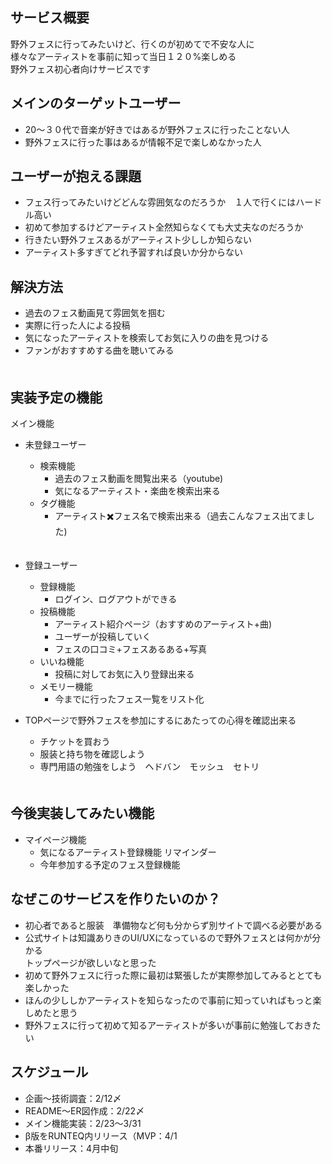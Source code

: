 ##  サービス概要
野外フェスに行ってみたいけど、行くのが初めてで不安な人に  
様々なアーティストを事前に知って当日１２０%楽しめる  
野外フェス初心者向けサービスです

##  メインのターゲットユーザー
* 20〜３０代で音楽が好きではあるが野外フェスに行ったことない人  
* 野外フェスに行った事はあるが情報不足で楽しめなかった人

##  ユーザーが抱える課題
* フェス行ってみたいけどどんな雰囲気なのだろうか　１人で行くにはハードル高い  
* 初めて参加するけどアーティスト全然知らなくても大丈夫なのだろうか  
* 行きたい野外フェスあるがアーティスト少ししか知らない  
* アーティスト多すぎてどれ予習すれば良いか分からない  

##  解決方法
* 過去のフェス動画見て雰囲気を掴む  
* 実際に行った人による投稿  
* 気になったアーティストを検索してお気に入りの曲を見つける  
* ファンがおすすめする曲を聴いてみる  
　　　
##  実装予定の機能
メイン機能
* 未登録ユーザー  
  * 検索機能  
    * 過去のフェス動画を閲覧出来る（youtube)  
    * 気になるアーティスト・楽曲を検索出来る  
  * タグ機能  
    * アーティスト✖️フェス名で検索出来る（過去こんなフェス出てました)  
　　
* 登録ユーザー  
  * 登録機能  
    * ログイン、ログアウトができる  
  * 投稿機能  
    * アーティスト紹介ページ（おすすめのアーティスト+曲)  
    * ユーザーが投稿していく  
    * フェスの口コミ+フェスあるある+写真  
  * いいね機能  
    * 投稿に対してお気に入り登録出来る  
  * メモリー機能  
    * 今までに行ったフェス一覧をリスト化   

* TOPページで野外フェスを参加にするにあたっての心得を確認出来る  
  * チケットを買おう
  * 服装と持ち物を確認しよう
  * 専門用語の勉強をしよう　ヘドバン　モッシュ　セトリ
　　　　　　　　　
##  今後実装してみたい機能
* マイページ機能  
  * 気になるアーティスト登録機能 リマインダー  
  * 今年参加する予定のフェス登録機能  

##  なぜこのサービスを作りたいのか？
* 初心者であると服装　準備物など何も分からず別サイトで調べる必要がある  
* 公式サイトは知識ありきのUI/UXになっているので野外フェスとは何かが分かる  
  トップページが欲しいなと思った  
* 初めて野外フェスに行った際に最初は緊張したが実際参加してみるととても楽しかった  
* ほんの少ししかアーティストを知らなったので事前に知っていればもっと楽しめたと思う  
* 野外フェスに行って初めて知るアーティストが多いが事前に勉強しておきたい  

## スケジュール
* 企画〜技術調査：2/12〆
* README〜ER図作成：2/22〆
* メイン機能実装：2/23〜3/31
* β版をRUNTEQ内リリース（MVP：4/1
* 本番リリース：4月中旬